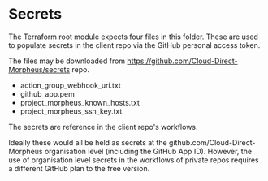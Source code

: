 # Secrets

The Terraform root module expects four files in this folder. These are used to populate secrets in the client repo via the GitHub personal access token.

The files may be downloaded from <https://github.com/Cloud-Direct-Morpheus/secrets> repo.

* action_group_webhook_uri.txt
* github_app.pem
* project_morpheus_known_hosts.txt
* project_morpheus_ssh_key.txt

The secrets are reference in the client repo's workflows.

Ideally these would all be held as secrets at the github.com/Cloud-Direct-Morpheus organisation level (including the GitHub App ID). However, the use of organisation level secrets in the workflows of private repos requires a different GitHub plan to the free version.
